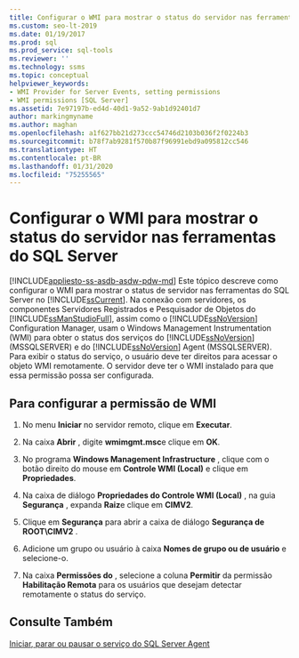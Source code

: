 ```yaml
---
title: Configurar o WMI para mostrar o status do servidor nas ferramentas do SQL Server
ms.custom: seo-lt-2019
ms.date: 01/19/2017
ms.prod: sql
ms.prod_service: sql-tools
ms.reviewer: ''
ms.technology: ssms
ms.topic: conceptual
helpviewer_keywords:
- WMI Provider for Server Events, setting permissions
- WMI permissions [SQL Server]
ms.assetid: 7e97197b-ed4d-40d1-9a52-9ab1d92401d7
author: markingmyname
ms.author: maghan
ms.openlocfilehash: a1f627bb21d273ccc54746d2103b036f2f0224b3
ms.sourcegitcommit: b78f7ab9281f570b87f96991ebd9a095812cc546
ms.translationtype: HT
ms.contentlocale: pt-BR
ms.lasthandoff: 01/31/2020
ms.locfileid: "75255565"
---
```

# <a name="configure-wmi-to-show-server-status-in-sql-server-tools"></a>Configurar o WMI para mostrar o status do servidor nas ferramentas do SQL Server
[!INCLUDE[appliesto-ss-asdb-asdw-pdw-md](../includes/appliesto-ss-asdb-asdw-pdw-md.md)]
Este tópico descreve como configurar o WMI para mostrar o status de servidor nas ferramentas do SQL Server no [!INCLUDE[ssCurrent](../includes/sscurrent-md.md)]. Na conexão com servidores, os componentes Servidores Registrados e Pesquisador de Objetos do [!INCLUDE[ssManStudioFull](../includes/ssmanstudiofull-md.md)], assim como o [!INCLUDE[ssNoVersion](../includes/ssnoversion-md.md)] Configuration Manager, usam o Windows Management Instrumentation (WMI) para obter o status dos serviços do [!INCLUDE[ssNoVersion](../includes/ssnoversion-md.md)] (MSSQLSERVER) e do [!INCLUDE[ssNoVersion](../includes/ssnoversion-md.md)] Agent (MSSQLSERVER). Para exibir o status do serviço, o usuário deve ter direitos para acessar o objeto WMI remotamente. O servidor deve ter o WMI instalado para que essa permissão possa ser configurada.  
  
## <a name="SSMSProcedure"></a>Para configurar a permissão de WMI  
  
1.  No menu **Iniciar** no servidor remoto, clique em **Executar**.  
  
2.  Na caixa **Abrir** , digite **wmimgmt.msc**e clique em **OK**.  
  
3.  No programa **Windows Management Infrastructure** , clique com o botão direito do mouse em **Controle WMI (Local)** e clique em **Propriedades**.  
  
4.  Na caixa de diálogo **Propriedades do Controle WMI (Local)** , na guia **Segurança** , expanda **Raiz**e clique em **CIMV2**.  
  
5.  Clique em **Segurança** para abrir a caixa de diálogo **Segurança de ROOT\CIMV2** .  
  
6.  Adicione um grupo ou usuário à caixa **Nomes de grupo ou de usuário** e selecione-o.  
  
7.  Na caixa **Permissões do** _<group or user>_ , selecione a coluna **Permitir** da permissão **Habilitação Remota** para os usuários que desejam detectar remotamente o status do serviço.  
  
## <a name="see-also"></a>Consulte Também  
[Iniciar, parar ou pausar o serviço do SQL Server Agent](../ssms/agent/start-stop-or-pause-the-sql-server-agent-service.md)  
  
